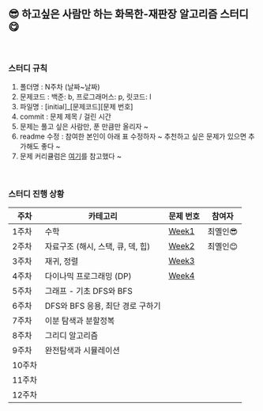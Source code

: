 ## 😎 **하고싶은 사람만 하는 화목한-재판장 알고리즘 스터디** 😋

</br>

### 스터디 규칙
1. 폴더명 : N주차 (날짜~날짜)
2. 문제코드 : 백준: b, 프로그래머스: p, 릿코드: l
3. 파일명 : [initial]_[문제코드][문제 번호]
4. commit : 문제 제목 / 걸린 시간
5. 문제는 풀고 싶은 사람만, 푼 만큼만 올리자 ~ 
6. readme 수정 : 참여한 본인이 아래 표 수정하자 ~ 추천하고 싶은 문제가 있으면 추가해도 좋다 ~
7. 문제 커리큘럼은 [여기](https://dev-dain.tistory.com/155)를 참고했다 ~

</br>

### 스터디 진행 상황

| 주차 | 카테고리 | 문제 번호 | 참여자 |
|---|---|---|---|
| 1주차 | 수학 | [Week1](https://www.acmicpc.net/workbook/view/8997) | 최옐인😎 |
| 2주차 | 자료구조 (해시, 스택, 큐, 덱, 힙) | [Week2](https://www.acmicpc.net/workbook/view/8999) | 최옐인😊 |
| 3주차 | 재귀, 정렬 | [Week3](https://www.acmicpc.net/workbook/view/9000) |  |
| 4주차 | 다이나믹 프로그래밍 (DP) | [Week4](https://www.acmicpc.net/workbook/view/9001) |  |
| 5주차 | 그래프 - 기초 DFS와 BFS |  |  |
| 6주차 | DFS와 BFS 응용, 최단 경로 구하기 |  |  |
| 7주차 | 이분 탐색과 분할정복 |  |  |
| 8주차 | 그리디 알고리즘 |  |  |
| 9주차 | 완전탐색과 시뮬레이션 |  |  |
| 10주차 |  |  |  |
| 11주차 |  |  |  |
| 12주차 |  |  |  |
